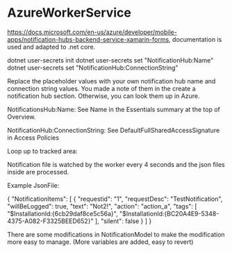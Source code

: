 # AzureWorkerService


https://docs.microsoft.com/en-us/azure/developer/mobile-apps/notification-hubs-backend-service-xamarin-forms, documentation is used and adapted to .net core.


dotnet user-secrets init
dotnet user-secrets set "NotificationHub:Name" <value>
dotnet user-secrets set "NotificationHub:ConnectionString" <value>
  
Replace the placeholder values with your own notification hub name and connection string values. You made a note of them in the create a notification hub section. Otherwise, you can look them up in Azure.

NotificationsHub:Name:
See Name in the Essentials summary at the top of Overview.

NotificationHub:ConnectionString:
See DefaultFullSharedAccessSignature in Access Policies
  
  
Loop up to tracked area:
  
Notification file is watched by the worker every 4 seconds and the json files inside are processed.

Example JsonFile:

{
"NotificationItems": [
  {
    "requestid": "1",
    "requestDesc": "TestNotification",
    "willBeLogged": true,
    "text": "Not2!",
    "action": "action_a",
    "tags": [
      "$InstallationId:{6cb29daf8ce5c56a}",
      "$InstallationId:{BC20A4E9-5348-4375-A082-F3325BEED652}"
    ],
    "silent": false
  }
]
}
  
  
 There are some modifications in NotificationModel to make the modification more easy to manage. (More variables are added, easy to revert)

  




